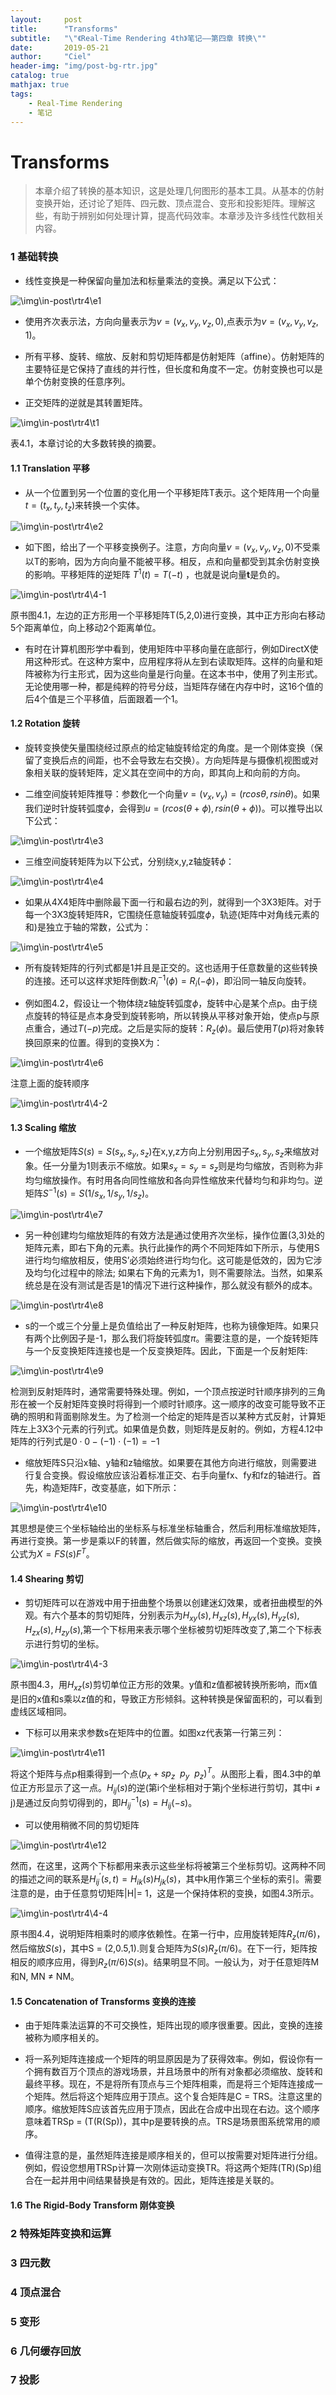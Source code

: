 ```yaml
---
layout:     post
title:      "Transforms"
subtitle:   "\"《Real-Time Rendering 4th》笔记——第四章 转换\""
date:       2019-05-21
author:     "Ciel"
header-img: "img/post-bg-rtr.jpg"
catalog: true
mathjax: true
tags:
    - Real-Time Rendering
    - 笔记
---
```


# Transforms

> 本章介绍了转换的基本知识，这是处理几何图形的基本工具。从基本的仿射变换开始，还讨论了矩阵、四元数、顶点混合、变形和投影矩阵。理解这些，有助于辨别如何处理计算，提高代码效率。本章涉及许多线性代数相关内容。

### 1 基础转换

- 线性变换是一种保留向量加法和标量乘法的变换。满足以下公式：

![\img\in-post\rtr4\e1](\img\in-post\rtr4\e1.jpg)

- 使用齐次表示法，方向向量表示为$v = (v_x,v_y,v_z,0)$,点表示为$v = (v_x,v_y,v_z,1)$。

- 所有平移、旋转、缩放、反射和剪切矩阵都是仿射矩阵（affine）。仿射矩阵的主要特征是它保持了直线的并行性，但长度和角度不一定。仿射变换也可以是单个仿射变换的任意序列。

- 正交矩阵的逆就是其转置矩阵。

![\img\in-post\rtr4\t1](\img\in-post\rtr4\t1.jpg)

表4.1，本章讨论的大多数转换的摘要。

#### 1.1 Translation 平移

- 从一个位置到另一个位置的变化用一个平移矩阵T表示。这个矩阵用一个向量$t = (t_x, t_y, t_z)$来转换一个实体。

![\img\in-post\rtr4\e2](\img\in-post\rtr4\e2.jpg)

- 如下图，给出了一个平移变换例子。注意，方向向量$v = (v_x,v_y,v_z,0)$不受乘以T的影响，因为方向向量不能被平移。相反，点和向量都受到其余仿射变换的影响。平移矩阵的逆矩阵 $T^1(t)=T(-t)$ ，也就是说向量**t**是负的。

![\img\in-post\rtr4\4-1](\img\in-post\rtr4\4-1.jpg)

原书图4.1，左边的正方形用一个平移矩阵T(5,2,0)进行变换，其中正方形向右移动5个距离单位，向上移动2个距离单位。

- 有时在计算机图形学中看到，使用矩阵中平移向量在底部行，例如DirectX使用这种形式。在这种方案中，应用程序将从左到右读取矩阵。这样的向量和矩阵被称为行主形式，因为这些向量是行向量。在这本书中，使用了列主形式。无论使用哪一种，都是纯粹的符号分歧，当矩阵存储在内存中时，这16个值的后4个值是三个平移值，后面跟着一个1。

#### 1.2 Rotation 旋转

- 旋转变换使矢量围绕经过原点的给定轴旋转给定的角度。是一个刚体变换（保留了变换后点的间距，也不会导致左右交换）。方向矩阵是与摄像机视图或对象相关联的旋转矩阵，定义其在空间中的方向，即其向上和向前的方向。

- 二维空间旋转矩阵推导：参数化一个向量$v=(v_x,v_y)=(rcos\theta,rsin\theta)$。如果我们逆时针旋转弧度$\phi$，会得到$u=(rcos(\theta+\phi),rsin(\theta+\phi))$。可以推导出以下公式：

![\img\in-post\rtr4\e3](\img\in-post\rtr4\e3.jpg)

- 三维空间旋转矩阵为以下公式，分别绕x,y,z轴旋转$\phi$：

![\img\in-post\rtr4\e4](\img\in-post\rtr4\e4.jpg)

- 如果从4X4矩阵中删除最下面一行和最右边的列，就得到一个3X3矩阵。对于每一个3X3旋转矩阵R，它围绕任意轴旋转弧度$\phi$，轨迹(矩阵中对角线元素的和)是独立于轴的常数，公式为：

![\img\in-post\rtr4\e5](\img\in-post\rtr4\e5.jpg)

- 所有旋转矩阵的行列式都是1并且是正交的。这也适用于任意数量的这些转换的连接。还可以这样求矩阵倒数:$R_i^{-1}(\phi)=R_i(-\phi)$，即沿同一轴反向旋转。

- 例如图4.2，假设让一个物体绕z轴旋转弧度$\phi$，旋转中心是某个点p。由于绕点旋转的特征是点本身受到旋转影响，所以转换从平移对象开始，使点p与原点重合，通过$T(-p)$完成。之后是实际的旋转：$R_z(\phi)$。最后使用$T(p)$将对象转换回原来的位置。得到的变换X为：

![\img\in-post\rtr4\e6](\img\in-post\rtr4\e6.jpg)

注意上面的旋转顺序

![\img\in-post\rtr4\4-2](\img\in-post\rtr4\4-2.jpg)

#### 1.3 Scaling 缩放

- 一个缩放矩阵$S(s)=S(s_x,s_y,s_z)$在x,y,z方向上分别用因子$s_x,s_y,s_z$来缩放对象。任一分量为1则表示不缩放。如果$s_x=s_y=s_z$则是均匀缩放，否则称为非均匀缩放操作。有时用各向同性缩放和各向异性缩放来代替均匀和非均匀。逆矩阵$S^{-1}(s)=S(1/s_x,1/s_y,1/s_z)$。

![\img\in-post\rtr4\e7](\img\in-post\rtr4\e7.jpg)

- 另一种创建均匀缩放矩阵的有效方法是通过使用齐次坐标，操作位置(3,3)处的矩阵元素，即右下角的元素。执行此操作的两个不同矩阵如下所示，与使用S进行均匀缩放相反，使用S’必须始终进行均匀化。这可能是低效的，因为它涉及均匀化过程中的除法; 如果右下角的元素为1，则不需要除法。当然，如果系统总是在没有测试是否是1的情况下进行这种操作，那么就没有额外的成本。

![\img\in-post\rtr4\e8](\img\in-post\rtr4\e8.jpg)

- s的一个或三个分量上是负值给出了一种反射矩阵，也称为镜像矩阵。如果只有两个比例因子是-1，那么我们将旋转弧度$\pi$。需要注意的是，一个旋转矩阵与一个反变换矩阵连接也是一个反变换矩阵。因此，下面是一个反射矩阵:

![\img\in-post\rtr4\e9](\img\in-post\rtr4\e9.jpg)

检测到反射矩阵时，通常需要特殊处理。例如，一个顶点按逆时针顺序排列的三角形在被一个反射矩阵变换时将得到一个顺时针顺序。这一顺序的改变可能导致不正确的照明和背面剔除发生。为了检测一个给定的矩阵是否以某种方式反射，计算矩阵左上3X3个元素的行列式。如果值是负数，则矩阵是反射的。例如，方程4.12中矩阵的行列式是$0\cdot0-(-1)\cdot(-1)=-1$

- 缩放矩阵S只沿x轴、y轴和z轴缩放。如果要在其他方向进行缩放，则需要进行复合变换。假设缩放应该沿着标准正交、右手向量fx、fy和fz的轴进行。首先，构造矩阵F，改变基底，如下所示：

![\img\in-post\rtr4\e10](\img\in-post\rtr4\e10.jpg)

其思想是使三个坐标轴给出的坐标系与标准坐标轴重合，然后利用标准缩放矩阵，再进行变换。第一步是乘以F的转置，然后做实际的缩放，再返回一个变换。变换公式为$X=FS(s)F^T$。

#### 1.4 Shearing 剪切

- 剪切矩阵可以在游戏中用于扭曲整个场景以创建迷幻效果，或者扭曲模型的外观。有六个基本的剪切矩阵，分别表示为$H_{xy}(s),H_{xz}(s),H_{yx}(s),H_{yz}(s),H_{zx}(s),H_{zy}(s)$,第一个下标用来表示哪个坐标被剪切矩阵改变了,第二个下标表示进行剪切的坐标。

![\img\in-post\rtr4\4-3](\img\in-post\rtr4\4-3.jpg)

原书图4.3，用$H_{xz}(s)$剪切单位正方形的效果。y值和z值都被转换所影响，而x值是旧的x值和s乘以z值的和，导致正方形倾斜。这种转换是保留面积的，可以看到虚线区域相同。

- 下标可以用来求参数s在矩阵中的位置。如图xz代表第一行第三列：

![\img\in-post\rtr4\e11](\img\in-post\rtr4\e11.jpg)

将这个矩阵与点p相乘得到一个点$(p_x+sp_z\ \ p_y\ \ p_z)^T$。从图形上看，图4.3中的单位正方形显示了这一点。$H_{ij}(s)$的逆(第i个坐标相对于第j个坐标进行剪切，其中i ≠ j)是通过反向剪切得到的，即$H_{ij}^{-1}(s)=H_{ij}(-s)$。

- 可以使用稍微不同的剪切矩阵

![\img\in-post\rtr4\e12](\img\in-post\rtr4\e12.jpg)

然而，在这里，这两个下标都用来表示这些坐标将被第三个坐标剪切。这两种不同的描述之间的联系是$H_{ij}^{'}(s,t)=H_{ik}(s)H_{jk}(s)$，其中k用作第三个坐标的索引。需要注意的是，由于任意剪切矩阵\|H\|= 1，这是一个保持体积的变换，如图4.3所示。

![\img\in-post\rtr4\4-4](\img\in-post\rtr4\4-4.jpg)

原书图4.4，说明矩阵相乘时的顺序依赖性。在第一行中，应用旋转矩阵$R_z(\pi/6)$，然后缩放$S(s)$，其中S = (2,0.5,1).则复合矩阵为$S(s)R_z(\pi/6)$。在下一行，矩阵按相反的顺序应用，得到$R_z(\pi/6)S(s)$。结果明显不同。一般认为，对于任意矩阵M和N, MN ≠ NM。

#### 1.5 Concatenation of Transforms 变换的连接

- 由于矩阵乘法运算的不可交换性，矩阵出现的顺序很重要。因此，变换的连接被称为顺序相关的。

- 将一系列矩阵连接成一个矩阵的明显原因是为了获得效率。例如，假设你有一个拥有数百万个顶点的游戏场景，并且场景中的所有对象都必须缩放、旋转和最终平移。现在，不是将所有顶点与三个矩阵相乘，而是将三个矩阵连接成一个矩阵。然后将这个矩阵应用于顶点。这个复合矩阵是C = TRS。注意这里的顺序。缩放矩阵S应该首先应用于顶点，因此在合成中出现在右边。这个顺序意味着TRSp = (T(R(Sp))，其中p是要转换的点。TRS是场景图系统常用的顺序。

- 值得注意的是，虽然矩阵连接是顺序相关的，但可以按需要对矩阵进行分组。例如，假设您想用TRSp计算一次刚体运动变换TR。将这两个矩阵(TR)(Sp)组合在一起并用中间结果替换是有效的。因此，矩阵连接是关联的。

#### 1.6 The Rigid-Body Transform 刚体变换

### 2 特殊矩阵变换和运算

### 3 四元数

### 4 顶点混合

### 5 变形

### 6 几何缓存回放

### 7 投影
